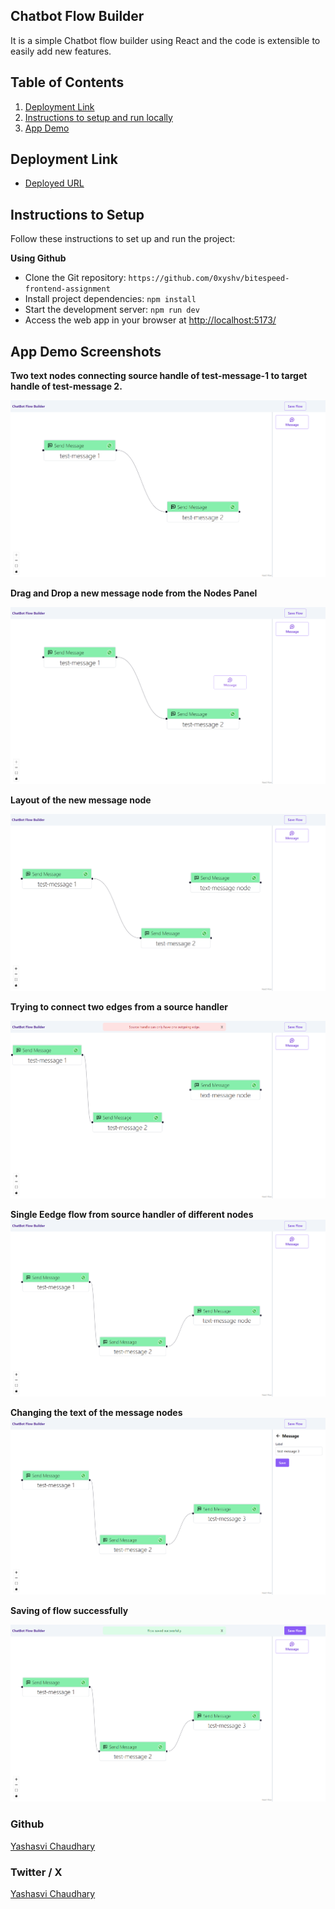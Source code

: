 ## Chatbot Flow Builder

It is a simple Chatbot flow builder using React and the code is extensible to easily add new features.

## Table of Contents

1. [Deployment Link](#deployment-link)
2. [Instructions to setup and run locally ](#instructions-to-setup)
3. [App Demo](#app-demo-screenshots)

## Deployment Link

- [Deployed URL](https://bitespeed-frontend-assignment-iota.vercel.app/)

## Instructions to Setup

Follow these instructions to set up and run the project:

**Using Github**

- Clone the Git repository: `https://github.com/0xyshv/bitespeed-frontend-assignment`
- Install project dependencies: `npm install`
- Start the development server: `npm run dev`
- Access the web app in your browser at [http://localhost:5173/](http://localhost:5173/)

## App Demo Screenshots

**Two text nodes connecting source handle of test-message-1 to target handle of test-message 2.**

![image](/screenshots/2.png)

**Drag and Drop a new message node from the Nodes Panel**

![image](/screenshots/3.png)

**Layout of the new message node**

![image](/screenshots/4.png)

**Trying to connect two edges from a source handler**

![image](/screenshots/5.png)

**Single Eedge flow from source handler of different nodes**
![image](/screenshots/6.png)

**Changing the text of the message nodes**
![image](/screenshots/7.png)

**Saving of flow successfully**

![image](/screenshots/8.png)

### Github

[Yashasvi Chaudhary](https://github.com/0xyshv)

### Twitter / X

[Yashasvi Chaudhary](https://twitter.com/0xyshv)
